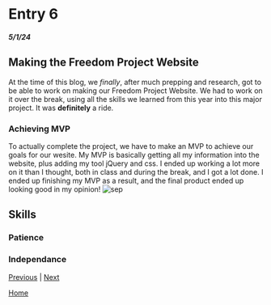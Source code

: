 # Entry 6
##### 5/1/24

## Making the Freedom Project Website
At the time of this blog, we *finally*, after much prepping and research, got to be able to work on making our Freedom Project Website. We had to work on it over the break, using all the skills we learned from this year into this major project. It was **definitely** a ride.

### Achieving MVP
To actually complete the project, we have to make an MVP to achieve our goals for our wesite. My MVP is basically getting all my information into the website, plus adding my tool jQuery and css. I ended up working a lot more on it than I thought, both in class and during the break, and I got a lot done. I ended up finishing my MVP as a result, and the final product ended up looking good in my opinion!
![sep](https://github.com/simrans4258/sep10-freedom-project/assets/146861300/7363618e-6924-4bec-9682-0d61646d0b12)


## Skills


### Patience


### Independance


[Previous](entry05.md) | [Next](entry07.md)

[Home](../README.md)
